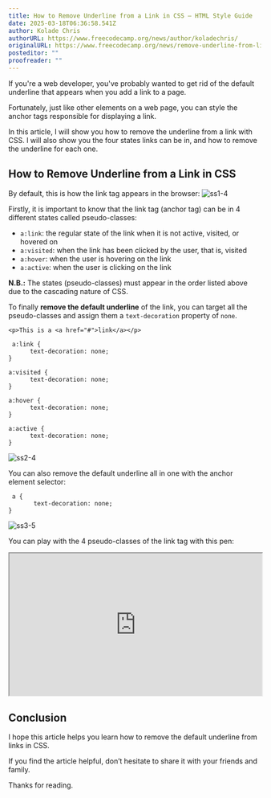 ```yaml
---
title: How to Remove Underline from a Link in CSS – HTML Style Guide
date: 2025-03-18T06:36:58.541Z
author: Kolade Chris
authorURL: https://www.freecodecamp.org/news/author/koladechris/
originalURL: https://www.freecodecamp.org/news/remove-underline-from-link-in-css/
posteditor: ""
proofreader: ""
---
```


If you're a web developer, you've probably wanted to get rid of the default underline that appears when you add a link to a page.

<!-- more -->

Fortunately, just like other elements on a web page, you can style the anchor tags responsible for displaying a link.

In this article, I will show you how to remove the underline from a link with CSS. I will also show you the four states links can be in, and how to remove the underline for each one.

## How to Remove Underline from a Link in CSS

By default, this is how the link tag appears in the browser: ![ss1-4](https://www.freecodecamp.org/news/content/images/2022/06/ss1-4.png)

Firstly, it is important to know that the link tag (anchor tag) can be in 4 different states called pseudo-classes:

-   `a:link`: the regular state of the link when it is not active, visited, or hovered on
-   `a:visited`: when the link has been clicked by the user, that is, visited
-   `a:hover`: when the user is hovering on the link
-   `a:active`: when the user is clicking on the link

**N.B.:** The states (pseudo-classes) must appear in the order listed above due to the cascading nature of CSS.

To finally **remove the default underline** of the link, you can target all the pseudo-classes and assign them a `text-decoration` property of `none`.

```
<p>This is a <a href="#">link</a></p>
```

```
 a:link {
      text-decoration: none;
}

a:visited {
      text-decoration: none;
}

a:hover {
      text-decoration: none;
}

a:active {
      text-decoration: none;
}
```

![ss2-4](https://www.freecodecamp.org/news/content/images/2022/06/ss2-4.png)

You can also remove the default underline all in one with the anchor element selector:

```
 a {
       text-decoration: none;
}
```

![ss3-5](https://www.freecodecamp.org/news/content/images/2022/06/ss3-5.png)

You can play with the 4 pseudo-classes of the link tag with this pen:

<iframe width="100%" height="350" src="https://codepen.io/koladechris/embed/bGLPzXr" style="aspect-ratio: 16 / 9; width: 100%; height: auto;" title="CodePen embed" scrolling="no" allowtransparency="true" allowfullscreen="true" loading="lazy"></iframe>

## Conclusion

I hope this article helps you learn how to remove the default underline from links in CSS.

If you find the article helpful, don’t hesitate to share it with your friends and family.

Thanks for reading.
